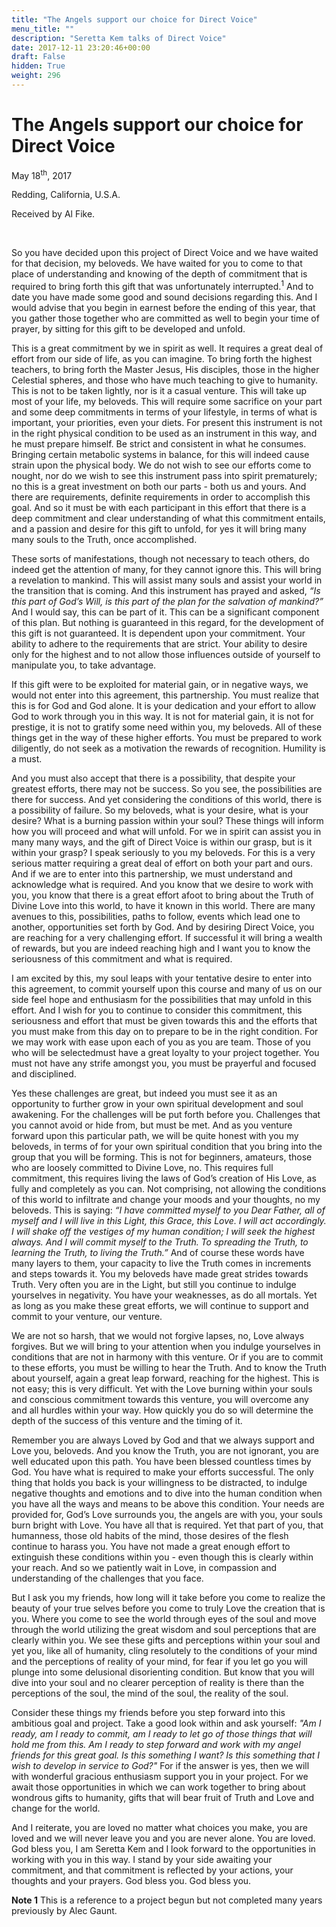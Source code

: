 ```yaml
---
title: "The Angels support our choice for Direct Voice"
menu_title: ""
description: "Seretta Kem talks of Direct Voice"
date: 2017-12-11 23:20:46+00:00
draft: False
hidden: True
weight: 296
---
```

# The Angels support our choice for Direct Voice
May 18<sup>th</sup>, 2017

Redding, California, U.S.A.

Received by Al Fike.

 

So you have decided upon this project of Direct Voice and we have waited for that decision, my beloveds. We have waited for you to come to that place of understanding and knowing of the depth of commitment that is required to bring forth this gift that was unfortunately interrupted.<sup>1</sup> And to date you have made some good and sound decisions regarding this. And I would advise that you begin in earnest before the ending of this year, that you gather those together who are committed as well to begin your time of prayer, by sitting for this gift to be developed and unfold. 

This is a great commitment by we in spirit as well. It requires a great deal of effort from our side of life, as you can imagine. To bring forth the highest teachers, to bring forth the Master Jesus, His disciples, those in the higher Celestial spheres, and those who have much teaching to give to humanity. This is not to be taken lightly, nor is it a casual venture. This will take up most of your life, my beloveds. This will require some sacrifice on your part and some deep commitments in terms of your lifestyle, in terms of what is important, your priorities, even your diets. For present this instrument is not in the right physical condition to be used as an instrument in this way, and he must prepare himself. Be strict and consistent in what he consumes. Bringing certain metabolic systems in balance, for this will indeed cause strain upon the physical body. We do not wish to see our efforts come to nought, nor do we wish to see this instrument pass into spirit prematurely; no this is a great investment on both our parts - both us and yours. And there are requirements, definite requirements in order to accomplish this goal. And so it must be with each participant in this effort that there is a deep commitment and clear understanding of what this commitment entails, and a passion and desire for this gift to unfold, for yes it will bring many many souls to the Truth, once accomplished. 

These sorts of manifestations, though not necessary to teach others, do indeed get the attention of many, for they cannot ignore this. This will bring a revelation to mankind. This will assist many souls and assist your world in the transition that is coming. And this instrument has prayed and asked, *“Is this part of God’s Will, is this part of the plan for the salvation of mankind?”* And I would say, this can be part of it. This can be a significant component of this plan. But nothing is guaranteed in this regard, for the development of this gift is not guaranteed. It is dependent upon your commitment. Your ability to adhere to the requirements that are strict. Your ability to desire only for the highest and to not allow those influences outside of yourself to manipulate you, to take advantage. 

If this gift were to be exploited for material gain, or in negative ways, we would not enter into this agreement, this partnership. You must realize that this is for God and God alone. It is your dedication and your effort to allow God to work through you in this way. It is not for material gain, it is not for prestige, it is not to gratify some need within you, my beloveds. All of these things get in the way of these higher efforts. You must be prepared to work diligently, do not seek as a motivation the rewards of recognition. Humility is a must. 

And you must also accept that there is a possibility, that despite your greatest efforts, there may not be success. So you see, the possibilities are there for success. And yet considering the conditions of this world, there is a possibility of failure. So my beloveds, what is your desire, what is your desire? What is a burning passion within your soul? These things will inform how you will proceed and what will unfold. For we in spirit can assist you in many many ways, and the gift of Direct Voice is within our grasp, but is it within your grasp? I speak seriously to you my beloveds. For this is a very serious matter requiring a great deal of effort on both your part and ours. And if we are to enter into this partnership, we must understand and acknowledge what is required. And you know that we desire to work with you, you know that there is a great effort afoot to bring about the Truth of Divine Love into this world, to have it known in this world. There are many avenues to this, possibilities, paths to follow, events which lead one to another, opportunities set forth by God. And by desiring Direct Voice, you are reaching for a very challenging effort. If successful it will bring a wealth of rewards, but you are indeed reaching high and I want you to know the seriousness of this commitment and what is required. 

I am excited by this, my soul leaps with your tentative desire to enter into this agreement, to commit yourself upon this course and many of us on our side feel hope and enthusiasm for the possibilities that may unfold in this effort. And I wish for you to continue to consider this commitment, this seriousness and effort that must be given towards this and the efforts that you must make from this day on to prepare to be in the right condition. For we may work with ease upon each of you as you are team. Those of you who will be selectedmust have a great loyalty to your project together. You must not have any strife amongst you, you must be prayerful and focused and disciplined. 

Yes these challenges are great, but indeed you must see it as an opportunity to further grow in your own spiritual development and soul awakening. For the challenges will be put forth before you. Challenges that you cannot avoid or hide from, but must be met. And as you venture forward upon this particular path, we will be quite honest with you my beloveds, in terms of for your own spiritual condition that you bring into the group that you will be forming. This is not for beginners, amateurs, those who are loosely committed to Divine Love, no. This requires full commitment, this requires living the laws of God’s creation of His Love, as fully and completely as you can. Not comprising, not allowing the conditions of this world to infiltrate and change your moods and your thoughts, no my beloveds. This is saying: *“I have committed myself to you Dear Father, all of myself and I will live in this Light, this Grace, this Love. I will act accordingly. I will shake off the vestiges of my human condition; I will seek the highest always. And I will commit myself to the Truth. To spreading the Truth, to learning the Truth, to living the Truth.”* And of course these words have many layers to them, your capacity to live the Truth comes in increments and steps towards it. You my beloveds have made great strides towards Truth. Very often you are in the Light, but still you continue to indulge yourselves in negativity. You have your weaknesses, as do all mortals. Yet as long as you make these great efforts, we will continue to support and commit to your venture, our venture. 

We are not so harsh, that we would not forgive lapses, no, Love always forgives. But we will bring to your attention when you indulge yourselves in conditions that are not in harmony with this venture. Or if you are to commit to these efforts, you must be willing to hear the Truth. And to know the Truth about yourself, again a great leap forward, reaching for the highest. This is not easy; this is very difficult. Yet with the Love burning within your souls and conscious commitment towards this venture, you will overcome any and all hurdles within your way. How quickly you do so will determine the depth of the success of this venture and the timing of it. 

Remember you are always Loved by God and that we always support and Love you, beloveds. And you know the Truth, you are not ignorant, you are well educated upon this path. You have been blessed countless times by God. You have what is required to make your efforts successful. The only thing that holds you back is your willingness to be distracted, to indulge negative thoughts and emotions and to dive into the human condition when you have all the ways and means to be above this condition. Your needs are provided for, God’s Love surrounds you, the angels are with you, your souls burn bright with Love. You have all that is required. Yet that part of you, that humanness, those old habits of the mind, those desires of the flesh continue to harass you. You have not made a great enough effort to extinguish these conditions within you - even though this is clearly within your reach. And so we patiently wait in Love, in compassion and understanding of the challenges that you face. 

But I ask you my friends, how long will it take before you come to realize the beauty of your true selves before you come to truly Love the creation that is you. Where you come to see the world through eyes of the soul and move through the world utilizing the great wisdom and soul perceptions that are clearly within you. We see these gifts and perceptions within your soul and yet you, like all of humanity, cling resolutely to the conditions of your mind and the perceptions of reality of your mind, for fear if you let go you will plunge into some delusional disorienting condition. But know that you will dive into your soul and no clearer perception of reality is there than the perceptions of the soul, the mind of the soul, the reality of the soul. 

Consider these things my friends before you step forward into this ambitious goal and project. Take a good look within and ask yourself: *"Am I ready, am I ready to commit, am I ready to let go of those things that will hold me from this. Am I ready to step forward and work with my angel friends for this great goal. Is this something I want? Is this something that I wish to develop in service to God?"* For if the answer is yes, then we will with wonderful gracious enthusiasm support you in your project. For we await those opportunities in which we can work together to bring about wondrous gifts to humanity, gifts that will bear fruit of Truth and Love and change for the world. 

And I reiterate, you are loved no matter what choices you make, you are loved and we will never leave you and you are never alone. You are loved. God bless you, I am Seretta Kem and I look forward to the opportunities in working with you in this way. I stand by your side awaiting your commitment, and that commitment is reflected by your actions, your thoughts and your prayers. God bless you. God bless you. 

**Note 1** This is a reference to a project begun but not completed many years previously by Alec Gaunt. 

